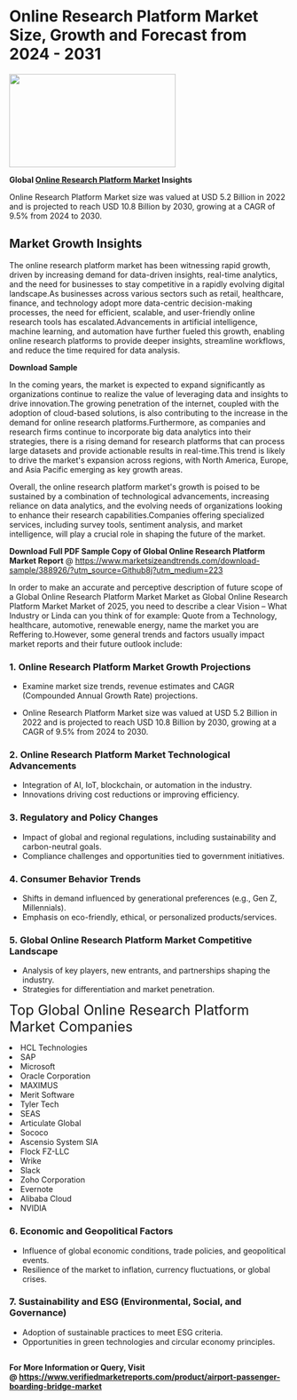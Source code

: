<H1>Online Research Platform Market Size, Growth and Forecast from 2024 - 2031</H1><img class="aligncenter size-medium wp-image-584254" src="https://thirdeyenews.in/wp-content/uploads/2024/09/Global-Market-Research-300x168.jpeg" alt="" width="300" height="168" /><p><strong>Global&nbsp;<a href="https://www.marketsizeandtrends.com/download-sample/388926/?utm_source=Github8j?utm_medium=223">Online Research Platform Market</a> Insights</strong></p><p>Online Research Platform Market size was valued at USD 5.2 Billion in 2022 and is projected to reach USD 10.8 Billion by 2030, growing at a CAGR of 9.5% from 2024 to 2030.</p><p><h2>Market Growth Insights</h2> <p>The online research platform market has been witnessing rapid growth, driven by increasing demand for data-driven insights, real-time analytics, and the need for businesses to stay competitive in a rapidly evolving digital landscape.As businesses across various sectors such as retail, healthcare, finance, and technology adopt more data-centric decision-making processes, the need for efficient, scalable, and user-friendly online research tools has escalated.Advancements in artificial intelligence, machine learning, and automation have further fueled this growth, enabling online research platforms to provide deeper insights, streamline workflows, and reduce the time required for data analysis.</p> <p><strong>Download Sample</strong></p> <p>In the coming years, the market is expected to expand significantly as organizations continue to realize the value of leveraging data and insights to drive innovation.The growing penetration of the internet, coupled with the adoption of cloud-based solutions, is also contributing to the increase in the demand for online research platforms.Furthermore, as companies and research firms continue to incorporate big data analytics into their strategies, there is a rising demand for research platforms that can process large datasets and provide actionable results in real-time.This trend is likely to drive the market's expansion across regions, with North America, Europe, and Asia Pacific emerging as key growth areas.</p> <p>Overall, the online research platform market's growth is poised to be sustained by a combination of technological advancements, increasing reliance on data analytics, and the evolving needs of organizations looking to enhance their research capabilities.Companies offering specialized services, including survey tools, sentiment analysis, and market intelligence, will play a crucial role in shaping the future of the market.</p> <p><span class=""><strong>Download Full PDF Sample Copy of Global Online Research Platform Market Report</strong> @ <a href="https://www.marketsizeandtrends.com/download-sample/388926/?utm_source=Github8j?utm_medium=223" target="_blank">https://www.marketsizeandtrends.com/download-sample/388926/?utm_source=Github8j?utm_medium=223</a></span></p><p>In order to make an accurate and perceptive description of future scope of a Global&nbsp;Online Research Platform Market Market as Global&nbsp;Online Research Platform Market Market of 2025, you need to describe a clear Vision &ndash; What Industry or Linda can you think of for example: Quote from a Technology, healthcare, automotive, renewable energy, name the market you are Reffering to.However, some general trends and factors usually impact market reports and their future outlook include:</p><h3>1.&nbsp;<strong>Online Research Platform Market Growth Projections</strong></h3><ul><li>Examine market size trends, revenue estimates and CAGR (Compounded Annual Growth Rate) projections.</li><li><p>Online Research Platform Market size was valued at USD 5.2 Billion in 2022 and is projected to reach USD 10.8 Billion by 2030, growing at a CAGR of 9.5% from 2024 to 2030.</p></li></ul><h3>2.&nbsp;<strong>Online Research Platform Market Technological Advancements</strong></h3><ul><li>Integration of AI, IoT, blockchain, or automation in the industry.</li><li>Innovations driving cost reductions or improving efficiency.</li></ul><h3>3.&nbsp;<strong>Regulatory and Policy Changes</strong></h3><ul><li>Impact of global and regional regulations, including sustainability and carbon-neutral goals.</li><li>Compliance challenges and opportunities tied to government initiatives.</li></ul><h3>4.&nbsp;<strong>Consumer Behavior Trends</strong></h3><ul><li>Shifts in demand influenced by generational preferences (e.g., Gen Z, Millennials).</li><li>Emphasis on eco-friendly, ethical, or personalized products/services.</li></ul><h3>5.&nbsp;<strong>Global Online Research Platform Market Competitive Landscape</strong></h3><ul><li>Analysis of key players, new entrants, and partnerships shaping the industry.</li><li>Strategies for differentiation and market penetration.</li></ul><p data-pm-slice="1 1 []"><span style="color: inherit; font-family: inherit; font-size: 25px;">Top Global Online Research Platform Market Companies</span></p><div class="" data-test-id=""><p><li>HCL Technologies</li><li> SAP</li><li> Microsoft</li><li> Oracle Corporation</li><li> MAXIMUS</li><li> Merit Software</li><li> Tyler Tech</li><li> SEAS</li><li> Articulate Global</li><li> Sococo</li><li> Ascensio System SIA</li><li> Flock FZ-LLC</li><li> Wrike</li><li> Slack</li><li> Zoho Corporation</li><li> Evernote</li><li> Alibaba Cloud</li><li> NVIDIA</li></p></div><h3>6.&nbsp;<strong>Economic and Geopolitical Factors</strong></h3><ul><li>Influence of global economic conditions, trade policies, and geopolitical events.</li><li>Resilience of the market to inflation, currency fluctuations, or global crises.</li></ul><h3>7.&nbsp;<strong>Sustainability and ESG (Environmental, Social, and Governance)</strong></h3><ul><li>Adoption of sustainable practices to meet ESG criteria.</li><li>Opportunities in green technologies and circular economy principles.</li></ul><h2><strong style="font-size: 14px;">For More Information or Query, Visit @&nbsp;</strong><a style="background-color: #ffffff; font-size: 14px;" href="https://www.marketsizeandtrends.com/report/online-research-platform-market/" target="_blank">https://www.verifiedmarketreports.com/product/airport-passenger-boarding-bridge-market</a></h2>